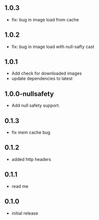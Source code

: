 ## 1.0.3
* fix: bug in image load from cache

## 1.0.2
* fix: bug in image load with null-safty cast

## 1.0.1
* Add check for downloaded images
* update dependencies to latest

## 1.0.0-nullsafety
* Add null safety support.

## 0.1.3
* fix mem cache bug

## 0.1.2
* added http headers

## 0.1.1
* read me

## 0.1.0
* initial release